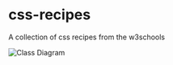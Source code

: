 # css-recipes
A collection of css recipes from the w3schools

![Class Diagram](http://www.plantuml.com/plantuml/proxy?src=https://raw.githubusercontent.com/anandakumarpalanisamy/css-recipes/main/uml/containers.puml)
